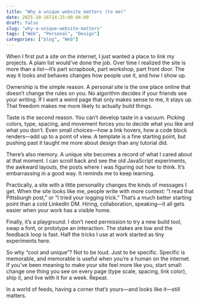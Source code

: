 ```yaml
---
title: "Why a unique website matters (to me)"
date: 2025-10-16T14:25:00-04:00
draft: false
slug: "why-a-unique-website-matters"
tags: ["Web", "Personal", "Design"]
categories: ["blog", "Web"]
---
```


When I first put a site on the internet, I just wanted a place to link my projects. A plain list would’ve done the job. Over time I realized the site is more than a list—it’s part scrapbook, part workshop, part front door. The way it looks and behaves changes how people use it, and how I show up.

Ownership is the simple reason. A personal site is the one place online that doesn’t change the rules on you. No algorithm decides if your friends see your writing. If I want a weird page that only makes sense to me, it stays up. That freedom makes me more likely to actually build things.

Taste is the second reason. You can’t develop taste in a vacuum. Picking colors, type, spacing, and movement forces you to decide what you like and what you don’t. Even small choices—how a link hovers, how a code block renders—add up to a point of view. A template is a fine starting point, but pushing past it taught me more about design than any tutorial did.

There’s also memory. A unique site becomes a record of what I cared about at that moment. I can scroll back and see the old JavaScript experiments, the awkward layouts, the posts where I was figuring out how to think. It’s embarrassing in a good way. It reminds me to keep learning.

Practically, a site with a little personality changes the kinds of messages I get. When the site looks like me, people write with more context: “I read that Pittsburgh post,” or “I tried your logging trick.” That’s a much better starting point than a cold LinkedIn DM. Hiring, collaboration, speaking—it all gets easier when your work has a visible home.

Finally, it’s a playground. I don’t need permission to try a new build tool, swap a font, or prototype an interaction. The stakes are low and the feedback loop is fast. Half the tricks I use at work started as tiny experiments here.

So why “cool and unique”? Not to be loud. Just to be specific. Specific is memorable, and memorable is useful when you’re a human on the internet. If you’ve been meaning to make your site feel more like you, start small: change one thing you see on every page (type scale, spacing, link color), ship it, and live with it for a week. Repeat.

In a world of feeds, having a corner that’s yours—and looks like it—still matters.